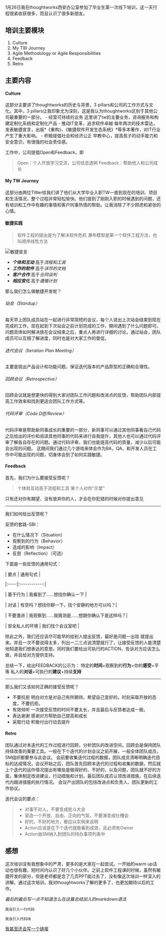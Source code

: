  1月26日我在thoughtworks西安办公室参加了毕业生第一次线下培训，这一天行程很紧收获很多，而且认识了很多新朋友。
  ## 培训主要模块
  1. Culture
  2. My TW Journey
  3. Agile Methodology or Agile Responsibilities
  4. Feedback
  5. Retro
  ## 主要内容
  #### Culture
  这部分主要讲了thoughtworks的历史与背景，3 pillars和公司的工作方式与文化。其中，3 pillars让我印象尤为深刻，这是我认为thoughtworks区别于其他公司最重要的一部分。
     - 经营可持续的业务 
       这里讲了tw的主要业务，咨询服务和构建定制化系统和定制化产品
     - 推动IT变革，追求软件卓越
       每年两次的技术雷达，发表敏捷宣言，出版*《重构》*、*《敏捷软件开发生态系统》*等多本著作，对IT行业产生了重大影响。
     - 积极提倡社会和经济公正
       早教中心，提高孩子的动手能力和安全意识，有很强的社会责任感。

   工作中，公司提倡Open和Feedback，即
  >Open：个人开放学习交流，公司信息透明
  >Feedback：帮助他人和公司成长

   #### My TW Journey
   这部分由两位TWer给我们讲了他们从大学毕业入职TW一直到现在的培训、项目和生活情况，整个过程非常轻松愉快。他们提到了刚刚入职的时候遇到的问题，还有培训和工作中有趣的事情和客户同事热情的帮助。让我消除了不少顾虑和紧张的心情。
  #### 敏捷实践
  >软件工程的提出是为了解决软件危机
  >瀑布模型是第一个软件工程方法，也叫顺序线性方法

  ![敏捷宣言](https://ask.qcloudimg.com/http-save/developer-news/inyarxoqra.jpeg)
  + ***个体和互动*** 高于*流程和工具*
  + ***工作的软件*** 高于*详尽的文档*
  + ***客户合作*** 高于*合同谈判*
  + ***相应变化*** 高于*遵循计划*

  那么我们怎么做敏捷开发呢？
  ###### 站会（Standup）
  每天早上团队成员站在一起进行非常简短的会议，每个人说出上次站会结束到现在完成的工作，现在起到下次站会之前计划完成的工作，期间遇到了什么问题即可。问题具体如何解决放在会议结束之后，重点人再进行详细的讨论。通过站会，团队成员可以互相了解进度，同时也是对大家工作的督促。
  ###### 迭代会议（Iteration Plan Meeting）
  主要是挑出产品设计和功能问题，保证迭代版本的产品原型的正确和合理性。
  ###### 回顾会议（Retrospective）
  回顾会议就是想更快的得到大家对团队工作问题和改进点的反馈，帮助团队内部提高工作效率和找到更适合团队工作方式等。
  ###### 代码评审（Code Diff/Review）
  代码评审是帮助新同事成长的重要的一部分，新同事可以通过其他同事看自己代码之后给出的评价和阅读其他同事的代码来进行自我提升，其他人也可以通过代码评审了解各自存在的问题。通过代码评审，我们也能提高代码的质量，减少以后可能会出现的问题。
  这期间我们通过几个游戏来体会作为BA，QA，和开发人员在工作中可能出现的问题，切身体会到了如何实践敏捷。
  #### Feedback
  首先，我们为什么要接受反馈呢？
  >个体和互动高于流程和工具
  >某个人对你“示爱”

  只有还对你有期望、没有放弃你的人，才会在你犯错的时候对你提出意见
***
  我们如何给出反馈呢？

  反馈的套路-SBI：
  - 在什么情况下（Situation）
  - 观察到的行为（Behavior）
  - 造成的影响（Impact）
  - 反思（Reflection）（可选）

  下面是一些反馈的通用句式：

| 要点 | 通用句式 |

|:----:|:------------:|

| 基于行为 | 我看到了......想找你确认一下 |

| 对话 | 有空吗？想找你聊一下，找个安静的地方可以吗？|

| 不要激进 | 我观察到......我猜测是......想跟你确认下是这样吗？|

| 安全私人的环境 | 我们找个会议室吧 |

  除此之外，我们还应该尽可能早的给别人提出反馈，最好是问题一出现  就提出来。并且一次不要说得太多，列出一二三点说清楚就行了，让接受反馈的人能清楚地知道我们想表达的意思。同时我们要给出可执行的ACTION，告诉对方应该怎么做，并且给对方提供支持。

  总结一下，给出FEEDBACK的公示为：
  特定的**时间**+观察到的**行为**+你的**感受**+平等 私人的**对话**+可执行的**建议**+持续**支持**
***
  那么我们又该如何正确的接受反馈呢？
  * 不要抗拒
    明白对方是对自己有所期待，希望自己变好的，时刻采取开放的态度，不要抗拒。
  * 有效倾听
    一次接受反馈的时间不要太长，并且最后与反馈者达成一致。
  * 表达谢谢
    感谢对方帮助自己提高和成长
  * 采取行动 
    积极付出行动去提升
  #### Retro
  团队通过对本迭代的工作过程进行回顾，分析团队的改进空间，回顾会是保持团队持续改善的重要工具。一般在下个迭代的计划会议之前开展，一般全体团队成员，SM组织都要参与此会议。
  会前要收集迭代过程的数据，团队成员清晰明确迭代目标的达成情况，会议开始之后，团队首先回顾本迭代的过程和收集的数据，然后就上个迭代的运作情况提出有哪些是做得好的、不好的、以及问题，团队就不好的方面，集体制定改进建议，行动措施和计划，最后团队成员认领改进措施，在后续迭代内跟进措施的执行情况。
  会议产出团队的包括改进点和负责人、团队更新的工作协议。

  迭代会议的要点：
  >* 对事不对人，不要变成批斗大会
  >* 营造一个开放、自由、正向的气氛，不要演变成吐槽会
  >* 好的，不好的地方，都应以实例来说明
  >* Action应该是在下个迭代就能看到成效，且必须有Owner
  >* Action由SM纳入到团队的待办事项列表中

  ## 感想
  这次培训没有我想象中的严肃，更多的是大家在一起尝试。一开始的warm up活动也很有趣，短时间内认识了好几个小伙伴。之前上软件工程课的时候，虽然有敏捷开发的部分，但是老师都是念了几页PPT就过去了，没有像这次培训一样深入的讲解。通过这次培训，我对thoughtworks了解的更多了，也更加期待以后的工作。


*最后的最后写一点不知道怎么在这篇总结加入的markdown语法*

`我会引入一行代码`

```
我会引入代码块
```

[我甚至还会写一个链接](https://github.com)
